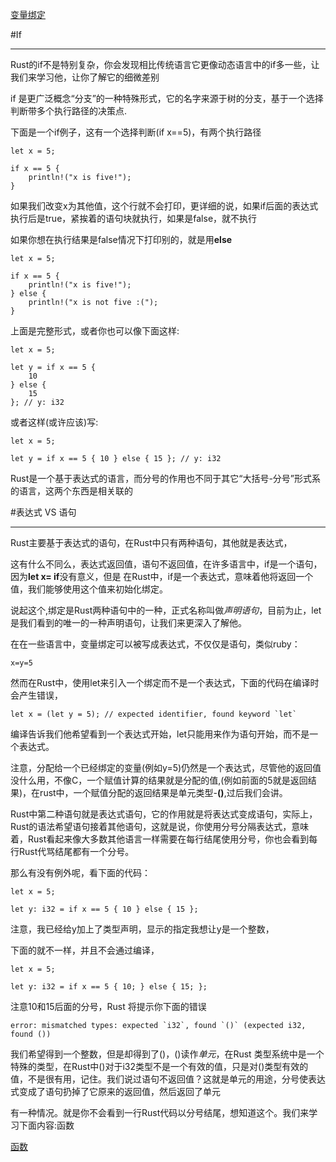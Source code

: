 [变量绑定][vb]

[vb]: variable_binding.md

#If
- - -

Rust的if不是特别复杂，你会发现相比传统语言它更像动态语言中的if多一些，让我们来学习他，让你了解它的细微差别

if 是更广泛概念“分支”的一种特殊形式，它的名字来源于树的分支，基于一个选择判断带多个执行路径的决策点.

下面是一个if例子，这有一个选择判断(if x==5)，有两个执行路径

    let x = 5;

    if x == 5 {
        println!("x is five!");
    }

如果我们改变x为其他值，这个行就不会打印，更详细的说，如果if后面的表达式执行后是true，紧挨着的语句块就执行，如果是false，就不执行

如果你想在执行结果是false情况下打印别的，就是用**else**

    let x = 5;

    if x == 5 {
        println!("x is five!");
    } else {
        println!("x is not five :(");
    }
    
上面是完整形式，或者你也可以像下面这样:
    
    let x = 5;

    let y = if x == 5 {
        10
    } else {
        15
    }; // y: i32
    
或者这样(或许应该)写:
    
    let x = 5;

    let y = if x == 5 { 10 } else { 15 }; // y: i32
    
Rust是一个基于表达式的语言，而分号的作用也不同于其它“大括号-分号”形式系的语言，这两个东西是相关联的

#表达式 VS 语句
- - -

Rust主要基于表达式的语句，在Rust中只有两种语句，其他就是表达式，

这有什么不同么，表达式返回值，语句不返回值，在许多语言中，if是一个语句，因为**let x= if**没有意义，但是
在Rust中，if是一个表达式，意味着他将返回一个值，我们能够使用这个值来初始化绑定。

说起这个,绑定是Rust两种语句中的一种，正式名称叫做*声明语句*，目前为止，let是我们看到的唯一的一种声明语句，让我们来更深入了解他。

在在一些语言中，变量绑定可以被写成表达式，不仅仅是语句，类似ruby：

    x=y=5
    
然而在Rust中，使用let来引入一个绑定而不是一个表达式，下面的代码在编译时会产生错误，
    
    let x = (let y = 5); // expected identifier, found keyword `let`
   
编译告诉我们他希望看到一个表达式开始，let只能用来作为语句开始，而不是一个表达式。

注意，分配给一个已经绑定的变量(例如y=5)仍然是一个表达式，尽管他的返回值没什么用，不像C，一个赋值计算的结果就是分配的值,(例如前面的5就是返回结果)，在rust中，一个赋值分配的返回结果是单元类型-**()**,过后我们会讲。

Rust中第二种语句就是表达式语句，它的作用就是将表达式变成语句，实际上，Rust的语法希望语句接着其他语句，这就是说，你使用分号分隔表达式，意味着，Rust看起来像大多数其他语言一样需要在每行结尾使用分号，你也会看到每行Rust代骂结尾都有一个分号。

那么有没有例外呢，看下面的代码：

    let x = 5;

    let y: i32 = if x == 5 { 10 } else { 15 };
    
注意，我已经给y加上了类型声明，显示的指定我想让y是一个整数，

下面的就不一样，并且不会通过编译，


    let x = 5;

    let y: i32 = if x == 5 { 10; } else { 15; };
    
注意10和15后面的分号，Rust 将提示你下面的错误

    
    error: mismatched types: expected `i32`, found `()` (expected i32, found ())
    
我们希望得到一个整数，但是却得到了()，()读作*单元*，在Rust 类型系统中是一个特殊的类型，在Rust中()对于i32类型不是一个有效的值，只是对()类型有效的值，不是很有用，记住。我们说过语句不返回值？这就是单元的用途，分号使表达式变成了语句扔掉了它原来的返回值，然后返回了单元

有一种情况。就是你不会看到一行Rust代码以分号结尾，想知道这个。我们来学习下面内容:函数

[函数][fun]

[fun]: http://doc.rust-lang.org/book/functions.html














